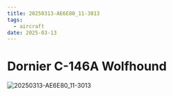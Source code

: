 ```yaml
---
title: 20250313-AE6E80_11-3013
tags:
  - aircraft
date: 2025-03-13
---
```


# Dornier C-146A Wolfhound

![20250313-AE6E80_11-3013](/aircraft/20250313-AE6E80_11-3013.jpg)